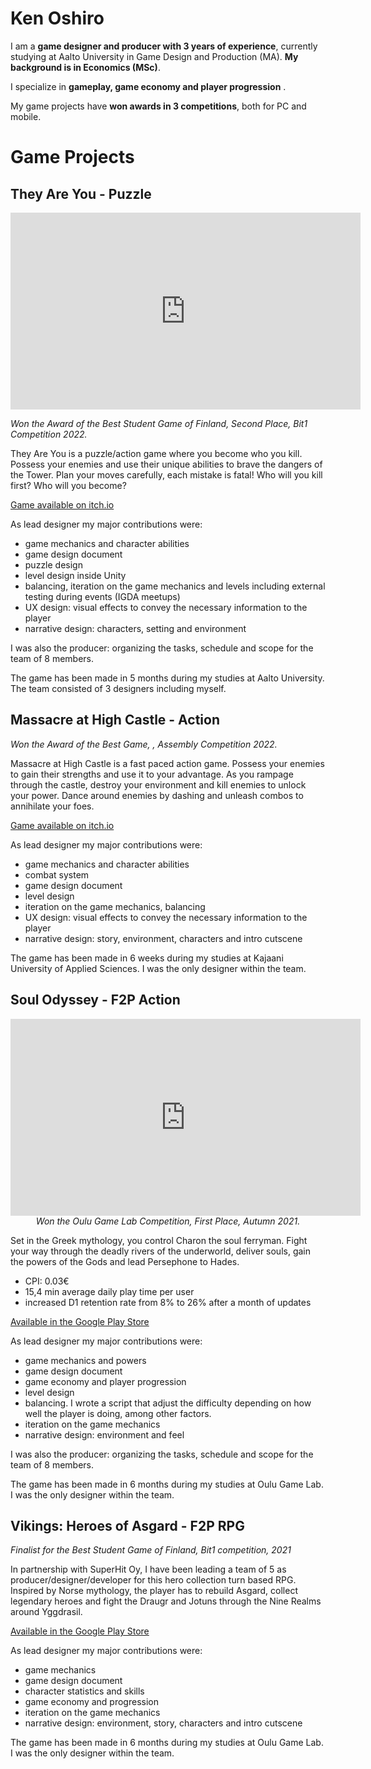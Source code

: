# Ken Oshiro

I am a **game designer and producer with 3 years of experience**, currently studying at Aalto University in Game Design and Production (MA). **My background is in Economics (MSc)**.

I specialize in **gameplay, game economy and player progression** .

My game projects have **won awards in 3 competitions**, both for PC and mobile.



# Game Projects


## They Are You - Puzzle

<p align="center">
<iframe width="560" height="315" src="https://www.youtube.com/embed/0RCS__MLQj4" title="YouTube video player" frameborder="0" allow="accelerometer; autoplay; clipboard-write; encrypted-media; gyroscope; picture-in-picture" allowfullscreen></iframe>
  
<i>Won the Award of the Best Student Game of Finland, Second Place, Bit1 Competition 2022.</i>
</p>
  
They Are You is a puzzle/action game where you become who you kill. Possess your enemies and use their unique abilities to brave the dangers of the Tower. 
Plan your moves carefully, each mistake is fatal! Who will you kill first? Who will you become?
  

[Game available on itch.io](https://aalto-gamedesign.itch.io/they-are-you)

As lead designer my major contributions were:
- game mechanics and character abilities
- game design document
- puzzle design
- level design inside Unity
- balancing, iteration on the game mechanics and levels including external testing during events (IGDA meetups)
- UX design: visual effects to convey the necessary information to the player
- narrative design: characters, setting and environment

I was also the producer: organizing the tasks, schedule and scope for the team of 8 members.

The game has been made in 5 months during my studies at Aalto University. The team consisted of 3 designers including myself.



## Massacre at High Castle - Action
<p align="center">
  
<i>Won the Award of the Best Game, , Assembly Competition 2022.</i>
</p>

Massacre at High Castle is a fast paced action game. Possess your enemies to gain their strengths and use it to your advantage. As you rampage through the castle, destroy your environment and kill enemies to unlock your power. Dance around enemies by dashing and unleash combos to annihilate your foes.

[Game available on itch.io]()

As lead designer my major contributions were:
- game mechanics and character abilities
- combat system
- game design document
- level design
- iteration on the game mechanics, balancing
- UX design: visual effects to convey the necessary information to the player
- narrative design: story, environment, characters and intro cutscene

The game has been made in 6 weeks during my studies at Kajaani University of Applied Sciences. I was the only designer within the team.



## Soul Odyssey - F2P Action

<p align="center">
<iframe width="560" height="315"  src="https://www.youtube.com/embed/Dor3koGw92I" title="Soul Odyssey Game Trailer #1" frameborder="0" allow="accelerometer; autoplay; clipboard-write; encrypted-media; gyroscope; picture-in-picture" allowfullscreen></iframe>
<i>Won the Oulu Game Lab Competition, First Place, Autumn 2021.</i>
</p>

Set in the Greek mythology, you control Charon the soul ferryman. Fight your way through the deadly rivers of the underworld, deliver souls, gain the powers of the Gods and lead Persephone to Hades.

- CPI: 0.03€
- 15,4 min average daily play time per user
- increased D1 retention rate from 8% to 26% after a month of updates

[Available in the Google Play Store](https://play.google.com/store/apps/details?id=com.uneton.soulodyssey)

As lead designer my major contributions were:
- game mechanics and powers
- game design document
- game economy and player progression
- level design
- balancing. I wrote a script that adjust the difficulty depending on how well the player is doing, among other factors.
- iteration on the game mechanics
- narrative design: environment and feel

I was also the producer: organizing the tasks, schedule and scope for the team of 8 members.

The game has been made in 6 months during my studies at Oulu Game Lab. I was the only designer within the team.



## Vikings: Heroes of Asgard - F2P RPG

<p align="center">

<i>Finalist for the Best Student Game of Finland, Bit1 competition, 2021</i>
</p>

In partnership with SuperHit Oy, I have been leading a team of 5 as producer/designer/developer for this hero collection turn based RPG. Inspired by Norse mythology, the player has to rebuild Asgard, collect legendary heroes and fight the Draugr and Jotuns through the Nine Realms around Yggdrasil.

[Available in the Google Play Store](https://play.google.com/store/apps/details?id=com.uneton.soulodyssey)

As lead designer my major contributions were:
- game mechanics
- game design document
- character statistics and skills
- game economy and progression
- iteration on the game mechanics
- narrative design: environment, story, characters and intro cutscene

The game has been made in 6 months during my studies at Oulu Game Lab. I was the only designer within the team.

